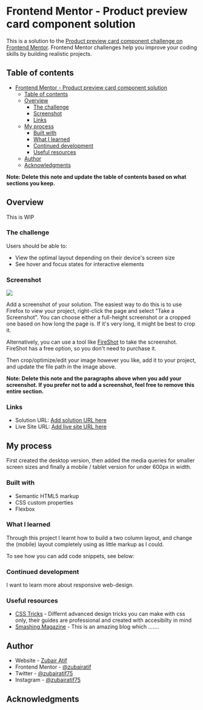 # Frontend Mentor - Product preview card component solution

This is a solution to the [Product preview card component challenge on Frontend Mentor](https://www.frontendmentor.io/challenges/product-preview-card-component-GO7UmttRfa). Frontend Mentor challenges help you improve your coding skills by building realistic projects.

## Table of contents

- [Frontend Mentor - Product preview card component solution](#frontend-mentor---product-preview-card-component-solution)
  - [Table of contents](#table-of-contents)
  - [Overview](#overview)
    - [The challenge](#the-challenge)
    - [Screenshot](#screenshot)
    - [Links](#links)
  - [My process](#my-process)
    - [Built with](#built-with)
    - [What I learned](#what-i-learned)
    - [Continued development](#continued-development)
    - [Useful resources](#useful-resources)
  - [Author](#author)
  - [Acknowledgments](#acknowledgments)

**Note: Delete this note and update the table of contents based on what sections you keep.**

## Overview

This is WIP

### The challenge

Users should be able to:

- View the optimal layout depending on their device's screen size
- See hover and focus states for interactive elements

### Screenshot

![](./screenshot.jpg)

Add a screenshot of your solution. The easiest way to do this is to use Firefox to view your project, right-click the page and select "Take a Screenshot". You can choose either a full-height screenshot or a cropped one based on how long the page is. If it's very long, it might be best to crop it.

Alternatively, you can use a tool like [FireShot](https://getfireshot.com/) to take the screenshot. FireShot has a free option, so you don't need to purchase it.

Then crop/optimize/edit your image however you like, add it to your project, and update the file path in the image above.

**Note: Delete this note and the paragraphs above when you add your screenshot. If you prefer not to add a screenshot, feel free to remove this entire section.**

### Links

- Solution URL: [Add solution URL here](https://github.com/zubairatif/frontend-mentor-product-card)
- Live Site URL: [Add live site URL here](https://your-live-site-url.com)

## My process

First created the desktop version, then added the media queries for smaller screen sizes and finally a mobile / tablet version for under 600px in width.

### Built with

- Semantic HTML5 markup
- CSS custom properties
- Flexbox

### What I learned

Through this project I learnt how to build a two column layout, and change the (mobile) layout completely using as little markup as I could.

To see how you can add code snippets, see below:

### Continued development

I want to learn more about responsive web-design.

### Useful resources

- [CSS Tricks](https://www.csstricks.com) - Differnt advanced design tricks you can make with css only, their guides are professional and created with accesibilty in mind
- [Smashing Magazine](https://www.smashingmagazine.com) - This is an amazing blog which .......

## Author

- Website - [Zubair Atif](https://zubairatif.com)
- Frontend Mentor - [@zubairatif](https://www.frontendmentor.io/profile/zubairatif)
- Twitter - [@zubairatif75](https://www.twitter.com/@zubairatif75)
- Instagram - [@zubairatif75](https://www.instagram.com/zubairatif75)

## Acknowledgments
